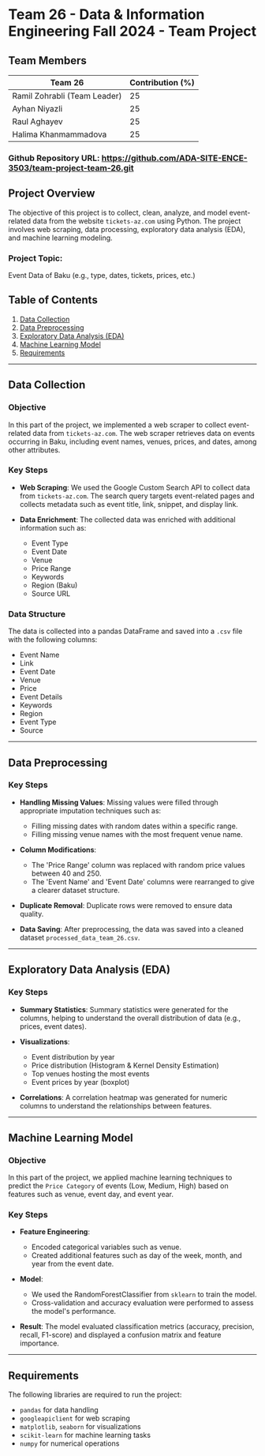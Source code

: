 # Team 26 - Data & Information Engineering Fall 2024 - Team Project

## Team Members

| Team 26                       | Contribution (%) |
|-------------------------------|------------------|
| Ramil Zohrabli (Team Leader)  | 25               |
| Ayhan Niyazli                 | 25               |
| Raul Aghayev                  | 25               |
| Halima Khanmammadova          | 25               |

 ### Github Repository URL: https://github.com/ADA-SITE-ENCE-3503/team-project-team-26.git
 
## Project Overview

The objective of this project is to collect, clean, analyze, and model event-related data from the website `tickets-az.com` using Python. The project involves web scraping, data processing, exploratory data analysis (EDA), and machine learning modeling.

### Project Topic: 
Event Data of Baku (e.g., type, dates, tickets, prices, etc.)

## Table of Contents

1. [Data Collection](#data-collection)
2. [Data Preprocessing](#data-preprocessing)
3. [Exploratory Data Analysis (EDA)](#exploratory-data-analysis-eda)
4. [Machine Learning Model](#machine-learning-model)
5. [Requirements](#requirements)
---

## Data Collection

### Objective

In this part of the project, we implemented a web scraper to collect event-related data from `tickets-az.com`. The web scraper retrieves data on events occurring in Baku, including event names, venues, prices, and dates, among other attributes.

### Key Steps

- **Web Scraping**: 
  We used the Google Custom Search API to collect data from `tickets-az.com`. The search query targets event-related pages and collects metadata such as event title, link, snippet, and display link.
  
- **Data Enrichment**: 
  The collected data was enriched with additional information such as:
  - Event Type
  - Event Date
  - Venue
  - Price Range
  - Keywords
  - Region (Baku)
  - Source URL

### Data Structure
The data is collected into a pandas DataFrame and saved into a `.csv` file with the following columns:
- Event Name
- Link
- Event Date
- Venue
- Price
- Event Details
- Keywords
- Region
- Event Type
- Source

---

## Data Preprocessing

### Key Steps

- **Handling Missing Values**: 
  Missing values were filled through appropriate imputation techniques such as:
  - Filling missing dates with random dates within a specific range.
  - Filling missing venue names with the most frequent venue name.
  
- **Column Modifications**: 
  - The 'Price Range' column was replaced with random price values between 40 and 250.
  - The 'Event Name' and 'Event Date' columns were rearranged to give a clearer dataset structure.
  
- **Duplicate Removal**: 
  Duplicate rows were removed to ensure data quality.

- **Data Saving**: 
  After preprocessing, the data was saved into a cleaned dataset `processed_data_team_26.csv`.

---

## Exploratory Data Analysis (EDA)

### Key Steps

- **Summary Statistics**: 
  Summary statistics were generated for the columns, helping to understand the overall distribution of data (e.g., prices, event dates).

- **Visualizations**:
  - Event distribution by year
  - Price distribution (Histogram & Kernel Density Estimation)
  - Top venues hosting the most events
  - Event prices by year (boxplot)
  
- **Correlations**:
  A correlation heatmap was generated for numeric columns to understand the relationships between features.

---

## Machine Learning Model

### Objective

In this part of the project, we applied machine learning techniques to predict the `Price Category` of events (Low, Medium, High) based on features such as venue, event day, and event year.

### Key Steps

- **Feature Engineering**:
  - Encoded categorical variables such as venue.
  - Created additional features such as day of the week, month, and year from the event date.
  
- **Model**:
  - We used the RandomForestClassifier from `sklearn` to train the model.
  - Cross-validation and accuracy evaluation were performed to assess the model's performance.

- **Result**: 
  The model evaluated classification metrics (accuracy, precision, recall, F1-score) and displayed a confusion matrix and feature importance.

---

## Requirements

The following libraries are required to run the project:

- `pandas` for data handling
- `googleapiclient` for web scraping
- `matplotlib`, `seaborn` for visualizations
- `scikit-learn` for machine learning tasks
- `numpy` for numerical operations


